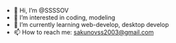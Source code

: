 - 👋 Hi, I’m @SSSSOV
- 👀 I’m interested in coding, modeling
- 🌱 I’m currently learning web-develop, desktop develop
- 📫 How to reach me: sakunovss2003@gmail.com

<!---
SSSSOV/SSSSOV is a ✨ special ✨ repository because its `README.md` (this file) appears on your GitHub profile.
You can click the Preview link to take a look at your changes.
--->
